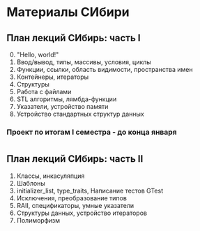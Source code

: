# Материалы СИбири

## План лекций СИбирь: часть I
0. "Hello, world!"
1. Ввод/вывод, типы, массивы, условия, циклы
2. Функции, ссылки, область видимости, пространства имен
3. Контейнеры, итераторы
4. Структуры
5. Работа с файлами
6. STL алгоритмы, лямбда-функции
7. Указатели, устройство памяти
8. Устройство стандартных структур данных

### Проект по итогам I семестра - до конца января

#
## План лекций СИбирь: часть II
1. Классы, инкасуляпция
2. Шаблоны
3. initializer_list, type_traits, Написание тестов GTest
4. Исключения, преобразование типов
5. RAII, спецификаторы, умные указатели
6. Структуры данных, устройство итераторов
7. Полиморфизм
